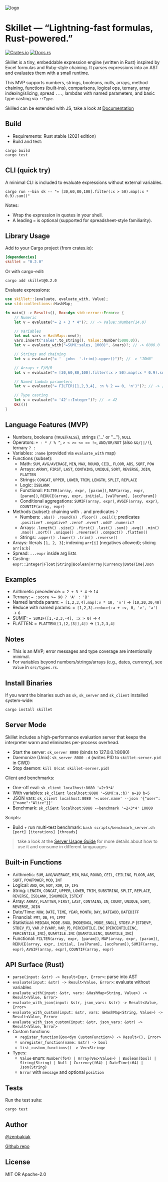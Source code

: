 ![logo](/skillet-logo.png)

# Skillet — “Lightning-fast formulas, Rust-powered.”

[![Crates.io](https://img.shields.io/crates/v/skillet.svg)](https://crates.io/crates/skillet)
[![Docs.rs](https://docs.rs/skillet/badge.svg)](https://docs.rs/skillet)

Skillet is a tiny, embeddable expression engine (written in Rust) inspired by Excel formulas and Ruby-style chaining. It parses expressions into an AST and evaluates them with a small runtime.

This MVP supports numbers, strings, booleans, nulls, arrays, method chaining, functions (built-ins), comparisons, logical ops, ternary, array indexing/slicing, spread `...`, lambdas with named parameters, and basic type casting via `::Type`.

Skilled can be extended with JS, take a look at [Documentation](DOCUMENTATION.md)

## Build

- Requirements: Rust stable (2021 edition)
- Build and test:

```
cargo build
cargo test
```

## CLI (quick try)

A minimal CLI is included to evaluate expressions without external variables.

```
cargo run --bin sk -- "= [30,60,80,100].filter(:x > 50).map(:x * 0.9).sum()"
```

Notes:
- Wrap the expression in quotes in your shell.
- A leading `=` is optional (supported for spreadsheet-style familiarity).

## Library Usage

Add to your Cargo project (from crates.io):

```toml
[dependencies]
skillet = "0.2.0"
```

Or with cargo-edit:

```
cargo add skillet@0.2.0
```

Evaluate expressions:

```rust
use skillet::{evaluate, evaluate_with, Value};
use std::collections::HashMap;

fn main() -> Result<(), Box<dyn std::error::Error>> {
    // Numeric
    let v = evaluate("= 2 + 3 * 4")?; // -> Value::Number(14.0)

    // Variables
    let mut vars = HashMap::new();
    vars.insert("sales".to_string(), Value::Number(5000.0));
    let v = evaluate_with("=SUM(:sales, 1000)", &vars)?; // -> 6000.0

    // Strings and chaining
    let v = evaluate("= '  john  '.trim().upper()")?; // -> "JOHN"

    // Arrays + F/M/R
    let v = evaluate("= [30,60,80,100].filter(:x > 50).map(:x * 0.9).sum()")?; // -> 216.0

    // Named lambda parameters
    let v = evaluate("= FILTER([1,2,3,4], :n % 2 == 0, 'n')")?; // -> [2,4]

    // Type casting
    let v = evaluate("= '42'::Integer")?; // -> 42
    Ok(())
}
```

## Language Features (MVP)

- Numbers, booleans (`TRUE`/`FALSE`), strings ('...' or "..."), `NULL`
- Operators: `+ - * / % ^`, `> < >= <= == !=`, `AND/OR/NOT` (also `&&/||/!`), ternary `? :`
- Variables: `:name` (provided via `evaluate_with` map)
- Functions (subset):
  - Math: `SUM`, `AVG/AVERAGE`, `MIN`, `MAX`, `ROUND`, `CEIL`, `FLOOR`, `ABS`, `SQRT`, `POW`
  - Arrays: `ARRAY`, `FIRST`, `LAST`, `CONTAINS`, `UNIQUE`, `SORT`, `REVERSE`, `JOIN`, `FLATTEN`
  - Strings: `CONCAT`, `UPPER`, `LOWER`, `TRIM`, `LENGTH`, `SPLIT`, `REPLACE`
  - Logic: `ISBLANK`
  - Functional: `FILTER(array, expr, [param])`, `MAP(array, expr, [param])`, `REDUCE(array, expr, initial, [valParam], [accParam])`
  - Conditional aggregations: `SUMIF(array, expr)`, `AVGIF(array, expr)`, `COUNTIF(array, expr)`
- Methods (subset): chaining with `.` and predicates `?`
  - Numbers: `.abs() .round(n) .floor() .ceil()`; predicates `.positive? .negative? .zero? .even? .odd? .numeric?`
  - Arrays: `.length() .size() .first() .last() .sum() .avg() .min() .max() .sort() .unique() .reverse() .compact() .flatten()`
  - Strings: `.upper() .lower() .trim() .reverse()`
- Arrays: literals `[1, 2, 3]`; indexing `arr[i]` (negatives allowed); slicing `arr[a:b]`
- Spread: `...expr` inside arg lists
- Casting: `expr::Integer|Float|String|Boolean|Array|Currency|DateTime|Json`

## Examples

- Arithmetic precedence: `= 2 + 3 * 4` → `14`
- Ternary: `= :score >= 90 ? 'A' : 'B'`
- Named lambda param: `= [1,2,3,4].map(:v * 10, 'v')` → `[10,20,30,40]`
- Reduce with named params: `= [1,2,3].reduce(:a + :v, 0, 'v', 'a')` → `6`
- SUMIF: `= SUMIF([1,-2,3,-4], :x > 0)` → `4`
- FLATTEN: `= FLATTEN([1,[2,[3]],4])` → `[1,2,3,4]`

## Notes

- This is an MVP; error messages and type coverage are intentionally minimal.
- For variables beyond numbers/strings/arrays (e.g., dates, currency), see `Value` in `src/types.rs`.

## Install Binaries

If you want the binaries such as `sk`, `sk_server` and `sk_client` installed system-wide:

```
cargo install skillet
```

## Server Mode

Skillet includes a high-performance evaluation server that keeps the interpreter warm and eliminates per-process overhead.

- Start the server: `sk_server 8080` (binds to 127.0.0.1:8080)
- Daemonize (Unix): `sk_server 8080 -d` (writes PID to `skillet-server.pid` in CWD)
- Stop daemon: `kill $(cat skillet-server.pid)`

Client and benchmarks:
- One-off eval: `sk_client localhost:8080 '=2+3*4'`
- With variables: `sk_client localhost:8080 '=SUM(:a,:b)' a=10 b=5`
- JSON vars: `sk_client localhost:8080 '=:user.name' --json '{"user":{"name":"Alice"}}'`
- Benchmark: `sk_client localhost:8080 --benchmark '=2+3*4' 10000`

Scripts:
- Build + run multi-test benchmark: `bash scripts/benchmark_server.sh [port] [iterations] [threads]`

> take a look at the [Server Usage Guide](SERVER_USAGE_GUIDE.md) for more details about how to use it and consume in different langauages

## Built-in Functions

- Arithmetic: `SUM`, `AVG`/`AVERAGE`, `MIN`, `MAX`, `ROUND`, `CEIL`, `CEILING`, `FLOOR`, `ABS`, `SQRT`, `POW`/`POWER`, `MOD`, `INT`
- Logical: `AND`, `OR`, `NOT`, `XOR`, `IF`, `IFS`
- String: `LENGTH`, `CONCAT`, `UPPER`, `LOWER`, `TRIM`, `SUBSTRING`, `SPLIT`, `REPLACE`, `REVERSE`, `ISBLANK`, `ISNUMBER`, `ISTEXT`
- Array: `ARRAY`, `FLATTEN`, `FIRST`, `LAST`, `CONTAINS`, `IN`, `COUNT`, `UNIQUE`, `SORT`, `REVERSE`, `JOIN`
- Date/Time: `NOW`, `DATE`, `TIME`, `YEAR`, `MONTH`, `DAY`, `DATEADD`, `DATEDIFF`
- Financial: `PMT`, `DB`, `FV`, `IPMT`
- Statistical: `MEDIAN`, `MODE.SNGL` (`MODESNGL`, `MODE_SNGL`), `STDEV.P` (`STDEVP`, `STDEV_P`), `VAR.P` (`VARP`, `VAR_P`), `PERCENTILE.INC` (`PERCENTILEINC`, `PERCENTILE_INC`), `QUARTILE.INC` (`QUARTILEINC`, `QUARTILE_INC`)
- Functional: `FILTER(array, expr, [param])`, `MAP(array, expr, [param])`, `REDUCE(array, expr, initial, [valParam], [accParam])`, `SUMIF(array, expr)`, `AVGIF(array, expr)`, `COUNTIF(array, expr)`

## API Surface (Rust)

- `parse(input: &str) -> Result<Expr, Error>`: parse into AST
- `evaluate(input: &str) -> Result<Value, Error>`: evaluate without variables
- `evaluate_with(input: &str, vars: &HashMap<String, Value>) -> Result<Value, Error>`
- `evaluate_with_json(input: &str, json_vars: &str) -> Result<Value, Error>`
- `evaluate_with_custom(input: &str, vars: &HashMap<String, Value>) -> Result<Value, Error>`
- `evaluate_with_json_custom(input: &str, json_vars: &str) -> Result<Value, Error>`
- Custom functions:
  - `register_function(Box<dyn CustomFunction>) -> Result<(), Error>`
  - `unregister_function(name: &str) -> bool`
  - `list_custom_functions() -> Vec<String>`
- Types:
  - `Value` enum: `Number(f64) | Array(Vec<Value>) | Boolean(bool) | String(String) | Null | Currency(f64) | DateTime(i64) | Json(String)`
  - `Error` with `message` and optional `position`


## Tests

Run the test suite:

```
cargo test
```

## Author

[@zenbakiak](/zenbakiak)

[Github repo](https://github.com/zenbakiak/skillet)

## License

MIT OR Apache-2.0
